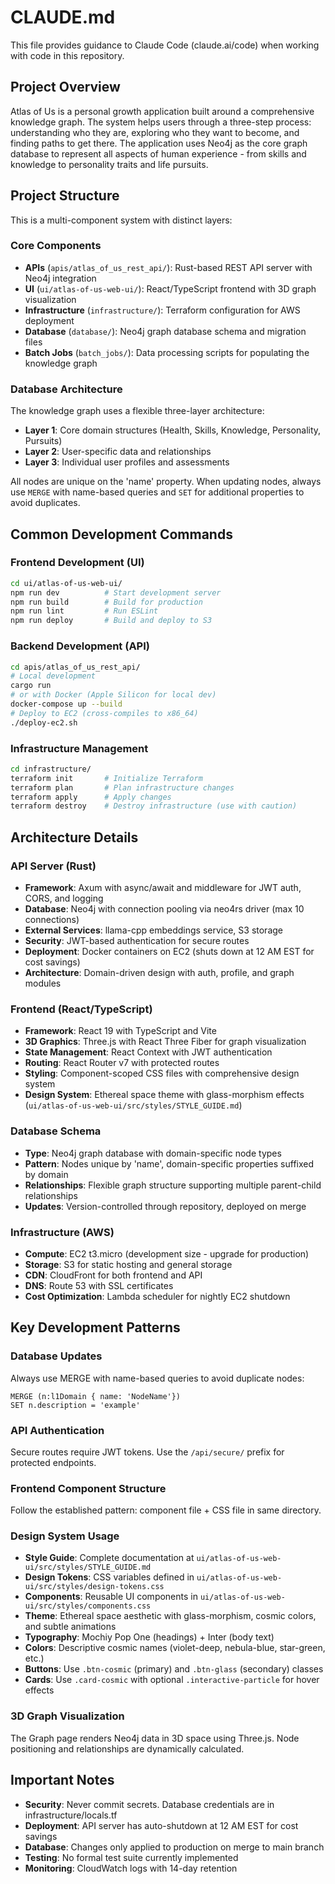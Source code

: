 # CLAUDE.md

This file provides guidance to Claude Code (claude.ai/code) when working with code in this repository.

## Project Overview

Atlas of Us is a personal growth application built around a comprehensive knowledge graph. The system helps users through a three-step process: understanding who they are, exploring who they want to become, and finding paths to get there. The application uses Neo4j as the core graph database to represent all aspects of human experience - from skills and knowledge to personality traits and life pursuits.

## Project Structure

This is a multi-component system with distinct layers:

### Core Components
- **APIs** (`apis/atlas_of_us_rest_api/`): Rust-based REST API server with Neo4j integration
- **UI** (`ui/atlas-of-us-web-ui/`): React/TypeScript frontend with 3D graph visualization
- **Infrastructure** (`infrastructure/`): Terraform configuration for AWS deployment
- **Database** (`database/`): Neo4j graph database schema and migration files
- **Batch Jobs** (`batch_jobs/`): Data processing scripts for populating the knowledge graph

### Database Architecture

The knowledge graph uses a flexible three-layer architecture:
- **Layer 1**: Core domain structures (Health, Skills, Knowledge, Personality, Pursuits)
- **Layer 2**: User-specific data and relationships
- **Layer 3**: Individual user profiles and assessments

All nodes are unique on the 'name' property. When updating nodes, always use `MERGE` with name-based queries and `SET` for additional properties to avoid duplicates.

## Common Development Commands

### Frontend Development (UI)
```bash
cd ui/atlas-of-us-web-ui/
npm run dev          # Start development server
npm run build        # Build for production
npm run lint         # Run ESLint
npm run deploy       # Build and deploy to S3
```

### Backend Development (API)
```bash
cd apis/atlas_of_us_rest_api/
# Local development
cargo run
# or with Docker (Apple Silicon for local dev)
docker-compose up --build
# Deploy to EC2 (cross-compiles to x86_64)
./deploy-ec2.sh
```

### Infrastructure Management
```bash
cd infrastructure/
terraform init       # Initialize Terraform
terraform plan       # Plan infrastructure changes
terraform apply      # Apply changes
terraform destroy    # Destroy infrastructure (use with caution)
```

## Architecture Details

### API Server (Rust)
- **Framework**: Axum with async/await and middleware for JWT auth, CORS, and logging
- **Database**: Neo4j with connection pooling via neo4rs driver (max 10 connections)
- **External Services**: llama-cpp embeddings service, S3 storage
- **Security**: JWT-based authentication for secure routes
- **Deployment**: Docker containers on EC2 (shuts down at 12 AM EST for cost savings)
- **Architecture**: Domain-driven design with auth, profile, and graph modules

### Frontend (React/TypeScript)
- **Framework**: React 19 with TypeScript and Vite
- **3D Graphics**: Three.js with React Three Fiber for graph visualization
- **State Management**: React Context with JWT authentication
- **Routing**: React Router v7 with protected routes
- **Styling**: Component-scoped CSS files with comprehensive design system
- **Design System**: Ethereal space theme with glass-morphism effects (`ui/atlas-of-us-web-ui/src/styles/STYLE_GUIDE.md`)

### Database Schema
- **Type**: Neo4j graph database with domain-specific node types
- **Pattern**: Nodes unique by 'name', domain-specific properties suffixed by domain
- **Relationships**: Flexible graph structure supporting multiple parent-child relationships
- **Updates**: Version-controlled through repository, deployed on merge

### Infrastructure (AWS)
- **Compute**: EC2 t3.micro (development size - upgrade for production)
- **Storage**: S3 for static hosting and general storage
- **CDN**: CloudFront for both frontend and API
- **DNS**: Route 53 with SSL certificates
- **Cost Optimization**: Lambda scheduler for nightly EC2 shutdown

## Key Development Patterns

### Database Updates
Always use MERGE with name-based queries to avoid duplicate nodes:
```cypher
MERGE (n:l1Domain { name: 'NodeName'})
SET n.description = 'example'
```

### API Authentication
Secure routes require JWT tokens. Use the `/api/secure/` prefix for protected endpoints.

### Frontend Component Structure
Follow the established pattern: component file + CSS file in same directory.

### Design System Usage
- **Style Guide**: Complete documentation at `ui/atlas-of-us-web-ui/src/styles/STYLE_GUIDE.md`
- **Design Tokens**: CSS variables defined in `ui/atlas-of-us-web-ui/src/styles/design-tokens.css`
- **Components**: Reusable UI components in `ui/atlas-of-us-web-ui/src/styles/components.css`
- **Theme**: Ethereal space aesthetic with glass-morphism, cosmic colors, and subtle animations
- **Typography**: Mochiy Pop One (headings) + Inter (body text)
- **Colors**: Descriptive cosmic names (violet-deep, nebula-blue, star-green, etc.)
- **Buttons**: Use `.btn-cosmic` (primary) and `.btn-glass` (secondary) classes
- **Cards**: Use `.card-cosmic` with optional `.interactive-particle` for hover effects

### 3D Graph Visualization
The Graph page renders Neo4j data in 3D space using Three.js. Node positioning and relationships are dynamically calculated.

## Important Notes

- **Security**: Never commit secrets. Database credentials are in infrastructure/locals.tf
- **Deployment**: API server has auto-shutdown at 12 AM EST for cost savings
- **Database**: Changes only applied to production on merge to main branch
- **Testing**: No formal test suite currently implemented
- **Monitoring**: CloudWatch logs with 14-day retention